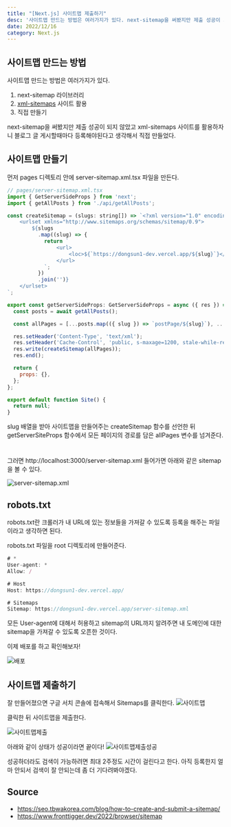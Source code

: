 ```yaml
---
title: "[Next.js] 사이트맵 제출하기"
desc: '사이트맵 만드는 방법은 여러가지가 있다. next-sitemap을 써봤지만 제출 성공이 되지 않았고 xml-sitemaps 사이트를 활용하자니 블로그 글 게시할때마다 등록해야된다고 생각해서 직접 만들었다. 먼저 pages 디렉토리 안에 server-sitemap.xml.tsx 파일을 만든다.'
date: 2022/12/16
category: Next.js
---
```


## 사이트맵 만드는 방법

사이트맵 만드는 방법은 여러가지가 있다.

1. next-sitemap 라이브러리
2. [xml-sitemaps](https://www.xml-sitemaps.com/) 사이트 활용
3. 직접 만들기

next-sitemap을 써봤지만 제출 성공이 되지 않았고 xml-sitemaps 사이트를 활용하자니 블로그 글 게시할때마다 등록해야된다고 생각해서 직접 만들었다.

## 사이트맵 만들기

먼저 pages 디렉토리 안에 server-sitemap.xml.tsx 파일을 만든다.

```javascript
// pages/server-sitemap.xml.tsx
import { GetServerSideProps } from 'next';
import { getAllPosts } from './api/getAllPosts';

const createSitemap = (slugs: string[]) => `<?xml version="1.0" encoding="UTF-8"?>
    <urlset xmlns="http://www.sitemaps.org/schemas/sitemap/0.9">
        ${slugs
          .map((slug) => {
            return `
                <url>
                    <loc>${`https://dongsun1-dev.vercel.app/${slug}`}</loc>
                </url>
            `;
          })
          .join('')}
    </urlset>
`;

export const getServerSideProps: GetServerSideProps = async ({ res }) => {
  const posts = await getAllPosts();

  const allPages = [...posts.map(({ slug }) => `postPage/${slug}`), ...['', 'resume', 'categories']];

  res.setHeader('Content-Type', 'text/xml');
  res.setHeader('Cache-Control', 'public, s-maxage=1200, stale-while-revalidate=600');
  res.write(createSitemap(allPages));
  res.end();

  return {
    props: {},
  };
};

export default function Site() {
  return null;
}
```

slug 배열을 받아 사이트맵을 만들어주는 createSitemap 함수를 선언한 뒤 getServerSiteProps 함수에서 모든 페이지의 경로를 담은 allPages 변수를 넘겨준다.
#
그러면 http://localhost:3000/server-sitemap.xml 들어가면 아래와 같은 sitemap을 볼 수 있다.

![server-sitemap.xml](https://ifh.cc/g/b7y30f.jpg)

## robots.txt
robots.txt란 크롤러가 내 URL에 있는 정보들을 가져갈 수 있도록 등록을 해주는 파일이라고 생각하면 된다.

robots.txt 파일을 root 디렉토리에 만들어준다.

```javascript
# *
User-agent: *
Allow: /

# Host
Host: https://dongsun1-dev.vercel.app/

# Sitemaps
Sitemap: https://dongsun1-dev.vercel.app/server-sitemap.xml

```

모든 User-agent에 대해서 허용하고 sitemap의 URL까지 알려주면 내 도메인에 대한 sitemap을 가져갈 수 있도록 오픈한 것이다.

이제 배포를 하고 확인해보자!

![배포](https://ifh.cc/g/xGzsXz.png)

## 사이트맵 제출하기

잘 만들어졌으면 구글 서치 콘솔에 접속해서 Sitemaps를 클릭한다.
![사이트맵](https://ifh.cc/g/wDy7KN.png)

클릭한 뒤 사이트맵을 제출한다.

![사이트맵제출](https://ifh.cc/g/gSQtdT.png)

아래와 같이 상태가 성공이라면 끝이다!
![사이트맵제출성공](https://ifh.cc/g/vQaP6p.png)

성공하더라도 검색이 가능하려면 최대 2주정도 시간이 걸린다고 한다. 아직 등록한지 얼마 안되서 검색이 잘 안되는데 좀 더 기다려봐야겠다.

## Source
- https://seo.tbwakorea.com/blog/how-to-create-and-submit-a-sitemap/
- https://www.fronttigger.dev/2022/browser/sitemap